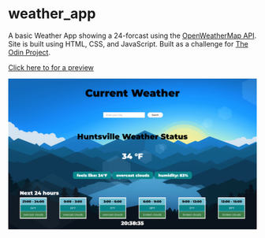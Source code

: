 # weather_app

A basic Weather App showing a 24-forcast using the [OpenWeatherMap API](https://openweathermap.org/current). Site is built using HTML, CSS, and JavaScript. Built as a challenge for [The Odin Project](https://www.theodinproject.com/lessons/node-path-javascript-weather-app).

[Click here to for a preview](https://mhjarvis.github.io/weather_app/)

![](https://github.com/mhjarvis/weather_app/blob/main/src/images/preview.png?raw=true)



